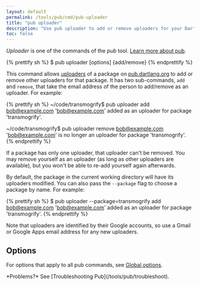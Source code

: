 ```yaml
---
layout: default
permalink: /tools/pub/cmd/pub-uploader
title: "pub uploader"
description: "Use pub uploader to add or remove uploaders for your Dart package on pub.dartlang.org."
toc: false
---
```


_Uploader_ is one of the commands of the _pub_ tool.
[Learn more about pub](/tools/pub/).

{% prettify sh %}
$ pub uploader [options] {add/remove} <email>
{% endprettify %}

This command allows
[uploaders](/tools/pub/glossary#uploader) of a
package on [pub.dartlang.org](https://pub.dartlang.org) to add or remove
other uploaders for that package. It has two sub-commands,
`add` and `remove`, that take the email address of the person to
add/remove as an uploader. For example:

{% prettify sh %}
~/code/transmogrify$ pub uploader add bob@example.com
'bob@example.com' added as an uploader for package 'transmogrify'.

~/code/transmogrify$ pub uploader remove bob@example.com
'bob@example.com' is no longer an uploader for package 'transmogrify'.
{% endprettify %}

If a package has only one uploader, that uploader can't be removed. You may
remove yourself as an uploader (as long as other uploaders are available),
but you won't be able to re-add yourself again afterwards.

By default, the package in the current working directory will have its
uploaders modified. You can also pass the `--package` flag to choose a
package by name. For example:

{% prettify sh %}
$ pub uploader --package=transmogrify add bob@example.com
'bob@example.com' added as an uploader for package 'transmogrify'.
{% endprettify %}

Note that uploaders are identified by their Google accounts, so use a Gmail or
Google Apps email address for any new uploaders.

## Options

For options that apply to all pub commands, see
[Global options](/tools/pub/cmd/#global-options).

<aside class="alert alert-info" markdown="1">
*Problems?*
See [Troubleshooting Pub](/tools/pub/troubleshoot).
</aside>
